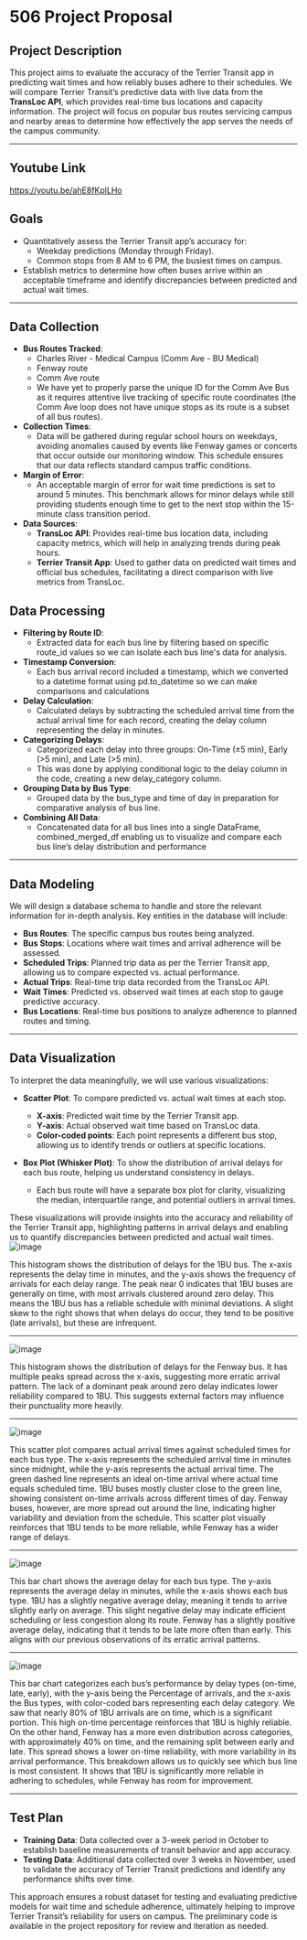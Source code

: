 # 506 Project Proposal

## Project Description
This project aims to evaluate the accuracy of the Terrier Transit app in predicting wait times and how reliably buses adhere to their schedules. We will compare Terrier Transit’s predictive data with live data from the **TransLoc API**, which provides real-time bus locations and capacity information. The project will focus on popular bus routes servicing campus and nearby areas to determine how effectively the app serves the needs of the campus community.

---
## Youtube Link
https://youtu.be/ahE8fKplLHo

## Goals
- Quantitatively assess the Terrier Transit app’s accuracy for:
  - Weekday predictions (Monday through Friday).
  - Common stops from 8 AM to 6 PM, the busiest times on campus.
- Establish metrics to determine how often buses arrive within an acceptable timeframe and identify discrepancies between predicted and actual wait times.

---

## Data Collection
- **Bus Routes Tracked**:
  - Charles River - Medical Campus (Comm Ave - BU Medical)
  - Fenway route
  - Comm Ave route
  - We have yet to properly parse the unique ID for the Comm Ave Bus as it requires attentive live tracking of specific route coordinates (the Comm Ave loop does not have unique stops as its route is a subset of all bus routes).
- **Collection Times**:
  - Data will be gathered during regular school hours on weekdays, avoiding anomalies caused by events like Fenway games or concerts that occur outside our monitoring window. This schedule ensures that our data reflects standard campus traffic conditions.
- **Margin of Error**:
  - An acceptable margin of error for wait time predictions is set to around 5 minutes. This benchmark allows for minor delays while still providing students enough time to get to the next stop within the 15-minute class transition period.
- **Data Sources**:
  - **TransLoc API**: Provides real-time bus location data, including capacity metrics, which will help in analyzing trends during peak hours.
  - **Terrier Transit App**: Used to gather data on predicted wait times and official bus schedules, facilitating a direct comparison with live metrics from TransLoc.

## Data Processing
- **Filtering by Route ID**:
  - Extracted data for each bus line by filtering based on specific route_id values so we can isolate each bus line's data for analysis.
- **Timestamp Conversion**:
  - Each bus arrival record included a timestamp, which we converted to a datetime format using pd.to_datetime so we can make comparisons and calculations
- **Delay Calculation**:
  - Calculated delays by subtracting the scheduled arrival time from the actual arrival time for each record, creating the delay column representing the delay in minutes.
- **Categorizing Delays**:
  - Categorized each delay into three groups: On-Time (±5 min), Early (>5 min), and Late (>5 min).
  - This was done by applying conditional logic to the delay column in the code, creating a new delay_category column.
- **Grouping Data by Bus Type**:
  - Grouped data by the bus_type and time of day in preparation for comparative analysis of bus line. 
- **Combining All Data**:
  - Concatenated data for all bus lines into a single DataFrame, combined_merged_df enabling us to visualize and compare each bus line’s delay distribution and performance

---

## Data Modeling
We will design a database schema to handle and store the relevant information for in-depth analysis. Key entities in the database will include:
- **Bus Routes**: The specific campus bus routes being analyzed.
- **Bus Stops**: Locations where wait times and arrival adherence will be assessed.
- **Scheduled Trips**: Planned trip data as per the Terrier Transit app, allowing us to compare expected vs. actual performance.
- **Actual Trips**: Real-time trip data recorded from the TransLoc API.
- **Wait Times**: Predicted vs. observed wait times at each stop to gauge predictive accuracy.
- **Bus Locations**: Real-time bus positions to analyze adherence to planned routes and timing.

---

## Data Visualization
To interpret the data meaningfully, we will use various visualizations:
- **Scatter Plot**: To compare predicted vs. actual wait times at each stop.
  - **X-axis**: Predicted wait time by the Terrier Transit app.
  - **Y-axis**: Actual observed wait time based on TransLoc data.
  - **Color-coded points**: Each point represents a different bus stop, allowing us to identify trends or outliers at specific locations.

- **Box Plot (Whisker Plot)**: To show the distribution of arrival delays for each bus route, helping us understand consistency in delays.
  - Each bus route will have a separate box plot for clarity, visualizing the median, interquartile range, and potential outliers in arrival times.

These visualizations will provide insights into the accuracy and reliability of the Terrier Transit app, highlighting patterns in arrival delays and enabling us to quantify discrepancies between predicted and actual wait times.
![image](https://github.com/user-attachments/assets/6a3dd499-ca30-4486-b67c-bf017709798c)

This histogram shows the distribution of delays for the 1BU bus. The x-axis represents the delay time in minutes, and the y-axis shows the frequency of arrivals for each delay range. The peak near 0 indicates that 1BU buses are generally on time, with most arrivals clustered around zero delay. This means the 1BU bus has a reliable schedule with minimal deviations. A slight skew to the right shows that when delays do occur, they tend to be positive (late arrivals), but these are infrequent.

---

![image](https://github.com/user-attachments/assets/badca230-e53d-44b6-b83c-011a937c239f)

This histogram shows the distribution of delays for the Fenway bus. It has multiple peaks spread across the x-axis, suggesting more erratic arrival pattern. The lack of a dominant peak around zero delay indicates lower reliability compared to 1BU. This suggests external factors may influence their punctuality more heavily.

---

![image](https://github.com/user-attachments/assets/238d0f85-0c3b-4bbb-8b5e-c97f8df0398c)

This scatter plot compares actual arrival times against scheduled times for each bus type. The x-axis represents the scheduled arrival time in minutes since midnight, while the y-axis represents the actual arrival time. The green dashed line represents an ideal on-time arrival where actual time equals scheduled time. 1BU buses mostly cluster close to the green line, showing consistent on-time arrivals across different times of day. Fenway buses, however, are more spread out around the line, indicating higher variability and deviation from the schedule. This scatter plot visually reinforces that 1BU tends to be more reliable, while Fenway has a wider range of delays.

---

![image](https://github.com/user-attachments/assets/398165d4-bb15-48f4-8458-4159598d2675)

This bar chart shows the average delay for each bus type. The y-axis represents the average delay in minutes, while the x-axis shows each bus type. 1BU has a slightly negative average delay, meaning it tends to arrive slightly early on average. This slight negative delay may indicate efficient scheduling or less congestion along its route. Fenway has a slightly positive average delay, indicating that it tends to be late more often than early. This aligns with our previous observations of its erratic arrival patterns.

---

![image](https://github.com/user-attachments/assets/3e5563c1-77f5-48b5-8383-e90ffb4ebb14)

This bar chart categorizes each bus’s performance by delay types (on-time, late, early), with the y-axis being the Percentage of arrivals, and the x-axis the Bus types, with color-coded bars representing each delay category. We saw that nearly 80% of 1BU arrivals are on time, which is a significant portion. This high on-time percentage reinforces that 1BU is highly reliable. On the other hand, Fenway has a more even distribution across categories, with approximately 40% on time, and the remaining split between early and late. This spread shows a lower on-time reliability, with more variability in its arrival performance. This breakdown allows us to quickly see which bus line is most consistent. It shows that 1BU is significantly more reliable in adhering to schedules, while Fenway has room for improvement.

---

## Test Plan
- **Training Data**: Data collected over a 3-week period in October to establish baseline measurements of transit behavior and app accuracy.
- **Testing Data**: Additional data collected over 3 weeks in November, used to validate the accuracy of Terrier Transit predictions and identify any performance shifts over time.

This approach ensures a robust dataset for testing and evaluating predictive models for wait time and schedule adherence, ultimately helping to improve Terrier Transit’s reliability for users on campus. The preliminary code is available in the project repository for review and iteration as needed.

